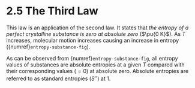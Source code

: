 # 2.5 The Third Law 

This law is an application of the second law. It states that *the entropy of a perfect crystalline substance is zero at absolute zero* ($\pu{0 K}$). As $T$ increases, molecular motion increases causing an increase in entropy ({numref}`entropy-substance-fig`).

As can be observed from {numref}`entropy-substance-fig`, all entropy values of substances are absolute entropies at a given $T$ compared with their corresponding values ($=0$) at absolute zero. Absolute entropies are referred to as standard entropies ($S^\circ$) at $1$.
